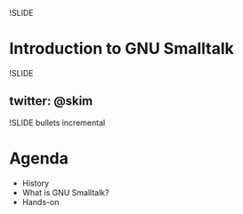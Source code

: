 !SLIDE

# Introduction to GNU Smalltalk

!SLIDE

## twitter: @skim

!SLIDE bullets incremental

# Agenda

* History
* What is GNU Smalltalk?
* Hands-on
